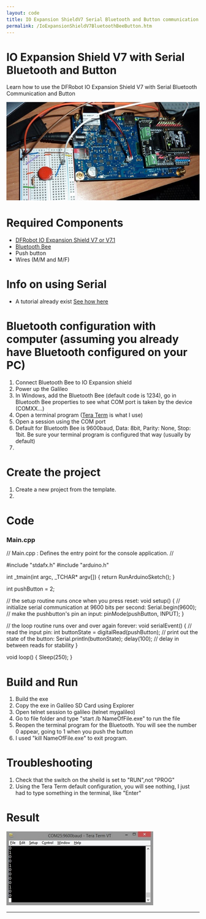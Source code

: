 ```yaml
---
layout: code
title: IO Expansion ShieldV7 Serial Bluetooth and Button communication
permalink: /IoExpansionShieldV7BluetoothBeeButton.htm
---
```


# IO Expansion Shield V7 with Serial Bluetooth and Button
Learn how to use the DFRobot IO Expansion Shield V7 with Serial Bluetooth Communication and Button

![SetUp](images/IOExpansionBTButton01.jpg)

# Required Components
* [DFRobot IO Expansion Shield V7 or V7.1](http://www.dfrobot.com/index.php?route=product/product&product_id=1009#.Ui0468Ywceo)
* [Bluetooth Bee](http://www.dfrobot.com/index.php?route=product/product&product_id=193&search=bluetooth+bee&description=true)
* Push button
* Wires (M/M and M/F)

# Info on using Serial
* A tutorial already exist [See how here](https://github.com/ms-iot/content/blob/develop/TXRX.md)

# Bluetooth configuration with computer (assuming you already have Bluetooth configured on your PC)
1. Connect Bluetooth Bee to IO Expansion shield
2. Power up the Galileo
3. In Windows, add the Bluetooth Bee (default code is 1234), go in Bluetooth Bee properties to see what COM port is taken by the device (COMXX...)
3. Open a terminal program ([Tera Term](http://ttssh2.sourceforge.jp/) is what I use)
4. Open a session using the COM port
4. Default for Bluetooth Bee is 9600baud, Data: 8bit, Parity: None, Stop: 1bit. Be sure your terminal program is configured that way (usually by default)
5. 

# Create the project
1. Create a new project from the template.
2. 

# Code

### Main.cpp
// Main.cpp : Defines the entry point for the console application.
//

#include "stdafx.h"
#include "arduino.h"

int _tmain(int argc, _TCHAR* argv[])
{
	return RunArduinoSketch();
}

int pushButton = 2;

// the setup routine runs once when you press reset:
void setup() {
	// initialize serial communication at 9600 bits per second:
	Serial.begin(9600);
	// make the pushbutton's pin an input:
	pinMode(pushButton, INPUT);
}

// the loop routine runs over and over again forever:
void serialEvent() {
	// read the input pin:
	int buttonState = digitalRead(pushButton);
	// print out the state of the button:
	Serial.println(buttonState);
	delay(100);        // delay in between reads for stability
}

void loop()
{
	Sleep(250);
}

# Build and Run
1. Build the exe
2. Copy the exe in Galileo SD Card using Explorer 
3. Open telnet session to galileo (telnet mygalileo)
4. Go to file folder and type "start /b NameOfFile.exe" to run the file 
5. Reopen the terminal program for the Bluetooth. You will see the number 0 appear, going to 1 when you push the button
6. I used "kill NameOfFile.exe" to exit program.

# Troubleshooting
1. Check that the switch on the sheild is set to "RUN",not "PROG"
2. Using the Tera Term default configuration, you will see nothing, I just had to type something in the terminal, like "Enter"


# Result
![Result](images/IOExpansionBTButton02.jpg)

---






